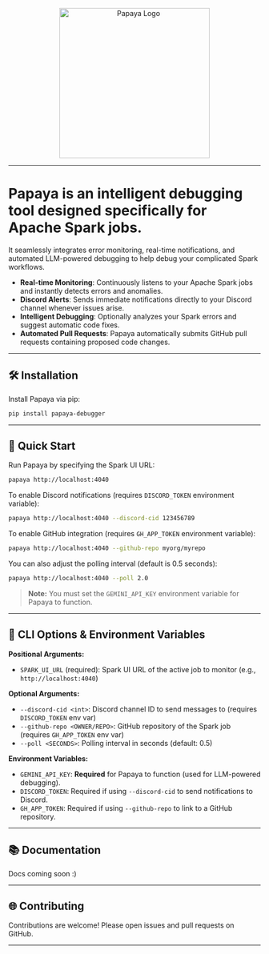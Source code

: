 <p align="center">
  <picture>
    <source media="(prefers-color-scheme: dark)" srcset="https://github.com/lychee-development/papaya/blob/main/docs/logo_dark.svg?raw=true">
    <source media="(prefers-color-scheme: light)" srcset="https://github.com/lychee-development/papaya/blob/main/docs/logo_light.svg?raw=true">
    <img alt="Papaya Logo" src="https://github.com/lychee-development/papaya/blob/main/docs/logo_light.svg?raw=true" width="300" style="display: block; margin: 0 auto;">
  </picture>
</p>

---

# Papaya is an intelligent debugging tool designed specifically for Apache Spark jobs.
It seamlessly integrates error monitoring, real-time notifications, and automated LLM-powered debugging to help debug your complicated Spark workflows.


* **Real-time Monitoring**: Continuously listens to your Apache Spark jobs and instantly detects errors and anomalies.
* **Discord Alerts**: Sends immediate notifications directly to your Discord channel whenever issues arise.
* **Intelligent Debugging**: Optionally analyzes your Spark errors and suggest automatic code fixes.
* **Automated Pull Requests**: Papaya automatically submits GitHub pull requests containing proposed code changes.

---

## 🛠️ Installation

Install Papaya via pip:

```bash
pip install papaya-debugger
```

---

## 🌟 Quick Start

Run Papaya by specifying the Spark UI URL:

```bash
papaya http://localhost:4040
```

To enable Discord notifications (requires `DISCORD_TOKEN` environment variable):

```bash
papaya http://localhost:4040 --discord-cid 123456789
```

To enable GitHub integration (requires `GH_APP_TOKEN` environment variable):

```bash
papaya http://localhost:4040 --github-repo myorg/myrepo
```

You can also adjust the polling interval (default is 0.5 seconds):

```bash
papaya http://localhost:4040 --poll 2.0
```

> **Note:** You must set the `GEMINI_API_KEY` environment variable for Papaya to function.

---

## 📝 CLI Options & Environment Variables

**Positional Arguments:**
- `SPARK_UI_URL` (required): Spark UI URL of the active job to monitor (e.g., `http://localhost:4040`)

**Optional Arguments:**
- `--discord-cid <int>`: Discord channel ID to send messages to (requires `DISCORD_TOKEN` env var)
- `--github-repo <OWNER/REPO>`: GitHub repository of the Spark job (requires `GH_APP_TOKEN` env var)
- `--poll <SECONDS>`: Polling interval in seconds (default: 0.5)

**Environment Variables:**
- `GEMINI_API_KEY`: **Required** for Papaya to function (used for LLM-powered debugging).
- `DISCORD_TOKEN`: Required if using `--discord-cid` to send notifications to Discord.
- `GH_APP_TOKEN`: Required if using `--github-repo` to link to a GitHub repository.

---

## 📚 Documentation

Docs coming soon :)

---

## 🌐 Contributing

Contributions are welcome! Please open issues and pull requests on GitHub.

---
